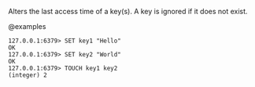 Alters the last access time of a key(s).
A key is ignored if it does not exist.

@examples

```valkey-cli
127.0.0.1:6379> SET key1 "Hello"
OK
127.0.0.1:6379> SET key2 "World"
OK
127.0.0.1:6379> TOUCH key1 key2
(integer) 2
```
